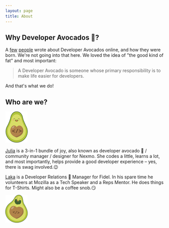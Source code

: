 ```yaml
---
layout: page
title: About
---
```


## Why Developer Avocados 🥑?

A [few](https://www.marythengvall.com/blog/2018/1/31/developer-avocados-the-good-kind-of-fat) [people](https://blog.usejournal.com/the-birth-of-developer-avocados-61e4ac235033) wrote about Developer Avocados  online, and how they were born. We're not going into that here. We loved the idea of "the good kind of fat" and most important:

>A Developer Avocado is someone whose primary responsibility is to make life easier for developers.

And that's what we do!

## Who are we?

<div class="row who-avocados">
  <div class="col-md-2">
    <p><img alt="Julia" src="/img/julia.png"></p>
  </div>
  <div class="col-md-10">
    <p><a href="https://twitter.com/iza_biro">Julia</a> is a 3-in-1 bundle of joy, also known as developer avocado 🥑 / community manager / designer for Nexmo. She codes a little, learns a lot, and most importantly, helps provide a good developer experience – yes, there is swag involved.😉</p>
  </div>
</div>
<div class="row who-avocados">
  <div class="col-md-10">
    <p><a href="https://twitter.com/lakatos88">Laka</a> is a Developer Relations 🥑 Manager for Fidel. In his spare time he volunteers at Mozilla as a Tech Speaker and a Reps Mentor. He does things for T-Shirts. Might also be a coffee snob.😏</p>
  </div>
  <div class="col-md-2">
     <p><img alt="Laka" src="/img/laka.png"></p>
  </div>
</div>
